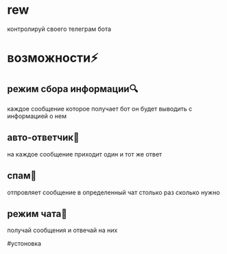 # rew
контролируй своего телеграм бота

# возможности⚡️

<h2>режим сбора информации🔍</h2>
каждое сообщение которое получает бот он будет выводить с информацией о нем<br>
<h2>авто-ответчик🤖</h2>
на каждое сообщение приходит один и тот же ответ<br>
<h2>спам👾</h2>
отпровляет сообщение в определенный чат столько раз сколько нужно<br>
<h2>режим чата💬</h2>
получай сообщения и отвечай на них<br>

#устоновка

```git clone



